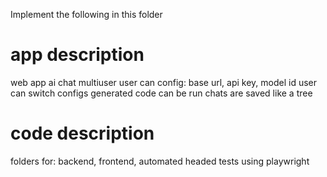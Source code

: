 Implement the following in this folder

# app description

web app
ai chat
multiuser
user can config: base url, api key, model id
user can switch configs
generated code can be run
chats are saved like a tree

# code description

folders for: backend, frontend, automated headed tests using playwright
